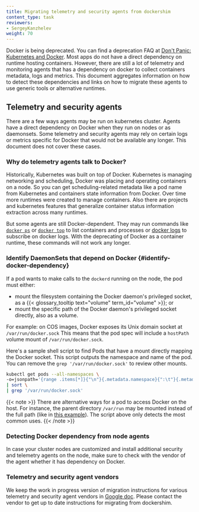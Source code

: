 ```yaml
---
title: Migrating telemetry and security agents from dockershim
content_type: task 
reviewers:
- SergeyKanzhelev
weight: 70
---
```


<!-- overview -->

Docker is being deprecated. You can find a deprecation FAQ at [Don't Panic: Kubernetes and Docker](https://kubernetes.io/blog/2020/12/02/dont-panic-kubernetes-and-docker/). Most apps do not have a direct dependency on runtime hosting containers. However, there are still a lot of telemetry and monitoring agents that has a dependency on docker to collect containers metadata, logs and metrics. This document aggregates information on how to detect these dependencies and links on how to migrate these agents to use generic tools or alternative runtimes.

## Telemetry and security agents

There are a few ways agents may be run on kubernetes cluster. Agents have a direct 
dependency on Docker when they run on nodes or as daemonsets. Some telemetry and 
security agents may rely on certain logs or metrics specific for Docker that would not 
be available any longer. This document does not cover these cases.

### Why do telemetry agents talk to Docker?

Historically, Kubernetes was built on top of Docker. Kubernetes is managing networking and scheduling, Docker was placing and operating containers on a node. So you can get scheduling-related metadata like a pod name from Kubernetes and containers state information from Docker. Over time more runtimes were created to manage containers. Also there are projects and kubernetes features that generalize container status information extraction across many runtimes.

But some agents are still Docker-dependent. They may run commands like [`docker ps`](https://docs.docker.com/engine/reference/commandline/ps/)
or [`docker top`](https://docs.docker.com/engine/reference/commandline/top/) to list
containers and processes or [docker logs](https://docs.docker.com/engine/reference/commandline/logs/)
to subscribe on docker logs. With the deprecating of Docker as a container runtime,
these commands will not work any longer.

### Identify DaemonSets that depend on Docker {#identify-docker-dependency}

If a pod wants to make calls to the `dockerd` running on the node, the pod must either:

- mount the filesystem containing the Docker daemon's privileged socket, as a
  {{< glossary_tooltip text="volume" term_id="volume" >}}; or
- mount the specific path of the Docker daemon's privileged socket directly, also as a volume.

For example: on COS images, Docker exposes its Unix domain socket at
`/var/run/docker.sock` This means that the pod spec will include a
`hostPath` volume mount of `/var/run/docker.sock`.

Here's a sample shell script to find Pods that have a mount directly mapping the
Docker socket. This script outputs the namespace and name of the pod. You can
remove the `grep '/var/run/docker.sock'` to review other mounts.

```bash
kubectl get pods --all-namespaces \
-o=jsonpath='{range .items[*]}{"\n"}{.metadata.namespace}{":\t"}{.metadata.name}{":\t"}{range .spec.volumes[*]}{.hostPath.path}{", "}{end}{end}' \
| sort \
| grep '/var/run/docker.sock'
```

{{< note >}}
There are alternative ways for a pod to access Docker on the host. For instance, the parent
directory `/var/run` may be mounted instead of the full path (like in [this
example](https://gist.github.com/itaysk/7bc3e56d69c4d72a549286d98fd557dd)).
The script above only detects the most common uses.
{{< /note >}}

### Detecting Docker dependency from node agents

In case your cluster nodes are customized and install additional security and
telemetry agents on the node, make sure to check with the vendor of the agent whether it has dependency on Docker.

### Telemetry and security agent vendors

We keep the work in progress version of migration instructions for various telemetry and security agent vendors
in [Google doc](https://docs.google.com/document/d/1ZFi4uKit63ga5sxEiZblfb-c23lFhvy6RXVPikS8wf0/edit#).
Please contact the vendor to get up to date instructions for migrating from dockershim.

